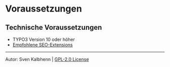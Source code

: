 # Voraussetzungen

## Technische Voraussetzungen

- TYPO3 Version 10 oder höher
- [Empfohlene SEO-Extensions](TYPO3-SEO-Extensions.md)

***

Autor: Sven Kalbhenn | [GPL-2.0 License](../LICENSE)
